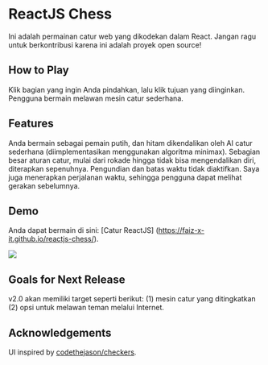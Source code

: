 # ReactJS Chess

Ini adalah permainan catur web yang dikodekan dalam React. Jangan ragu untuk berkontribusi karena ini adalah proyek open source!

## How to Play

Klik bagian yang ingin Anda pindahkan, lalu klik tujuan yang diinginkan. Pengguna bermain melawan mesin catur sederhana.
## Features
Anda bermain sebagai pemain putih, dan hitam dikendalikan oleh AI catur sederhana (diimplementasikan menggunakan algoritma minimax). Sebagian besar aturan catur, mulai dari rokade hingga tidak bisa mengendalikan diri, diterapkan sepenuhnya. Pengundian dan batas waktu tidak diaktifkan. Saya juga menerapkan perjalanan waktu, sehingga pengguna dapat melihat gerakan sebelumnya.

## Demo
Anda dapat bermain di sini: [Catur ReactJS]
(https://faiz-x-it.github.io/reactjs-chess/).

![](/preview.png)

## Goals for Next Release

v2.0 akan memiliki target seperti berikut:
(1) mesin catur yang ditingkatkan
(2) opsi untuk melawan teman melalui Internet.
## Acknowledgements

UI inspired by [codethejason/checkers](https://github.com/codethejason/checkers).
